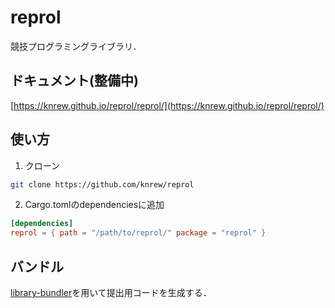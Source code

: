 # reprol
競技プログラミングライブラリ．

## ドキュメント(整備中)
[https://knrew.github.io/reprol/reprol/](https://knrew.github.io/reprol/reprol/)

## 使い方
1. クローン
```sh
git clone https://github.com/knrew/reprol
```

2. Cargo.tomlのdependenciesに追加
```toml
[dependencies]
reprol = { path = "/path/to/reprol/" package = "reprol" }
```

## バンドル
[library-bundler](https://github.com/knrew/library-bundler)を用いて提出用コードを生成する．
